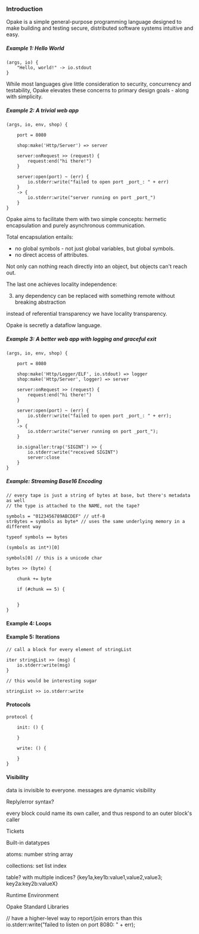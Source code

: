 ### Introduction

Opake is a simple general-purpose programming language designed to make building and testing secure, distributed software systems intuitive and easy.

##### Example 1: Hello World


    (args, io) {
        "Hello, world!" -> io.stdout
    }

While most languages give little consideration to security, concurrency and testability, Opake elevates these concerns to primary design goals - along with simplicity.

##### Example 2: A trivial web app

    (args, io, env, shop) {

        port = 8080

        shop:make('Http/Server') => server

        server:onRequest >> (request) {
            request:end("hi there!")
        }

        server:open(port) ~ (err) {
            io.stderr:write("failed to open port _port_: " + err)
        }
        -> {
            io.stderr:write("server running on port _port_")
        }
    }

Opake aims to facilitate them with two simple concepts: hermetic encapsulation and purely asynchronous communication.
 
Total encapsulation entails:

- no global symbols - not just global variables, but global symbols.
- no direct access of attributes.

Not only can nothing reach directly into an object, but objects can't reach out.

The last one achieves locality independence:

 3. any dependency can be replaced with something remote without breaking abstraction

instead of referential transparency we have locality transparency.

Opake is secretly a dataflow language.

##### Example 3: A better web app with logging and graceful exit

    (args, io, env, shop) {

        port = 8080

        shop:make('Http/Logger/ELF', io.stdout) => logger
        shop:make('Http/Server', logger) => server

        server:onRequest >> (request) {
            request:end("hi there!")
        }

        server:open(port) ~ (err) {
            io.stderr:write("failed to open port _port_: " + err);
        }
        -> {
            io.stderr:write("server running on port _port_");
        }

        io.signaller:trap('SIGINT') >> {
            io.stderr:write("received SIGINT")
            server:close
        }
    }

##### Example: Streaming Base16 Encoding

    // every tape is just a string of bytes at base, but there's metadata as well
    // the type is attached to the NAME, not the tape?

    symbols = "0123456789ABCDEF" // utf-8
    strBytes = symbols as byte* // uses the same underlying memory in a different way

    typeof symbols == bytes

    (symbols as int*)[0]

    symbols[0] // this is a unicode char

    bytes >> (byte) {

        chunk += byte

        if (#chunk == 5) {


        }
    }


#### Example 4: Loops

#### Example 5: Iterations

    // call a block for every element of stringList

    iter stringList >> (msg) {
        io.stderr:write(msg)
    }

    // this would be interesting sugar

    stringList >> io.stderr:write

#### Protocols

    protocol {

        init: () {

        }

        write: () {

        }
    }

#### Visibility

data is invisible to everyone. messages are dynamic visibility

Reply/error syntax?

every block could name its own caller, and thus respond to an outer block's caller


Tickets

Built-in datatypes

atoms:
number
string
array

collections:
set
list
index

table? with multiple indices? {key1a,key1b:value1,value2,value3; key2a:key2b:valueX}

Runtime Environment

Opake Standard Libraries

 // have a higher-level way to report/join errors than this
io.stderr:write("failed to listen on port 8080: " + err);
